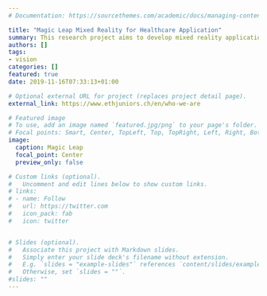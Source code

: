 ```yaml
---
# Documentation: https://sourcethemes.com/academic/docs/managing-content/

title: "Magic Leap Mixed Reality for Healthcare Application"
summary: This research project aims to develop mixed reality application using face recognition and virtual interaction for healthcare industry
authors: []
tags:
- vision
categories: []
featured: true
date: 2019-11-16T07:33:13+01:00

# Optional external URL for project (replaces project detail page).
external_link: https://www.ethjuniors.ch/en/who-we-are

# Featured image
# To use, add an image named `featured.jpg/png` to your page's folder.
# Focal points: Smart, Center, TopLeft, Top, TopRight, Left, Right, BottomLeft, Bottom, BottomRight.
image:
  caption: Magic Leap
  focal_point: Center
  preview_only: false

# Custom links (optional).
#   Uncomment and edit lines below to show custom links.
# links:
# - name: Follow
#   url: https://twitter.com
#   icon_pack: fab
#   icon: twitter


# Slides (optional).
#   Associate this project with Markdown slides.
#   Simply enter your slide deck's filename without extension.
#   E.g. `slides = "example-slides"` references `content/slides/example-slides.md`.
#   Otherwise, set `slides = ""`.
#slides: ""
---
```

